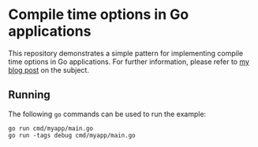 # Compile time options in Go applications
This repository demonstrates a simple pattern for implementing compile time
options in Go applications. For further information, please refer to
[my blog post](https://www.0x2d13.net/posts/go-compile-time-options/) on
the subject.

## Running
The following `go` commands can be used to run the example:

```
go run cmd/myapp/main.go
go run -tags debug cmd/myapp/main.go
```
